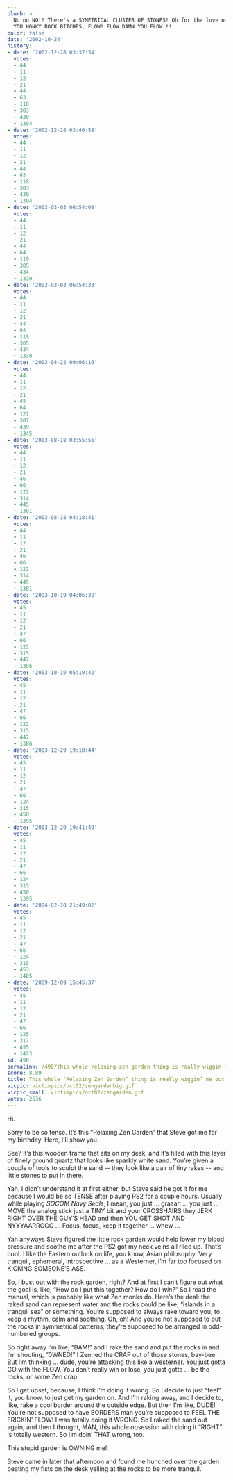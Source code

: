 ```yaml
---
blurb: >
  No no NO!! There's a SYMETRICAL CLUSTER OF STONES! Oh for the love of ... LISTEN
  YOU HONKY ROCK BITCHES, FLOW! FLOW DAMN YOU FLOW!!!
color: false
date: '2002-10-24'
history:
- date: '2002-12-28 03:37:34'
  votes:
  - 44
  - 11
  - 12
  - 21
  - 44
  - 63
  - 118
  - 303
  - 430
  - 1304
- date: '2002-12-28 03:46:58'
  votes:
  - 44
  - 11
  - 12
  - 21
  - 44
  - 63
  - 118
  - 303
  - 430
  - 1304
- date: '2003-03-03 06:54:08'
  votes:
  - 44
  - 11
  - 12
  - 21
  - 44
  - 64
  - 119
  - 305
  - 434
  - 1330
- date: '2003-03-03 06:54:33'
  votes:
  - 44
  - 11
  - 12
  - 21
  - 44
  - 64
  - 119
  - 305
  - 434
  - 1330
- date: '2003-04-22 09:06:16'
  votes:
  - 44
  - 11
  - 12
  - 21
  - 45
  - 64
  - 121
  - 307
  - 439
  - 1345
- date: '2003-08-18 03:55:56'
  votes:
  - 44
  - 11
  - 12
  - 21
  - 46
  - 66
  - 122
  - 314
  - 445
  - 1381
- date: '2003-08-18 04:18:41'
  votes:
  - 44
  - 11
  - 12
  - 21
  - 46
  - 66
  - 122
  - 314
  - 445
  - 1381
- date: '2003-10-19 04:06:38'
  votes:
  - 45
  - 11
  - 12
  - 21
  - 47
  - 66
  - 122
  - 315
  - 447
  - 1386
- date: '2003-10-19 05:19:42'
  votes:
  - 45
  - 11
  - 12
  - 21
  - 47
  - 66
  - 122
  - 315
  - 447
  - 1386
- date: '2003-12-29 19:18:44'
  votes:
  - 45
  - 11
  - 12
  - 21
  - 47
  - 66
  - 124
  - 315
  - 450
  - 1395
- date: '2003-12-29 19:41:49'
  votes:
  - 45
  - 11
  - 12
  - 21
  - 47
  - 66
  - 124
  - 315
  - 450
  - 1395
- date: '2004-02-10 21:49:02'
  votes:
  - 45
  - 11
  - 12
  - 21
  - 47
  - 66
  - 124
  - 315
  - 453
  - 1405
- date: '2009-12-09 15:45:37'
  votes:
  - 45
  - 11
  - 12
  - 21
  - 47
  - 66
  - 125
  - 317
  - 455
  - 1423
id: 498
permalink: /498/this-whole-relaxing-zen-garden-thing-is-really-wiggin-me-out/
score: 8.89
title: This whole ‘Relaxing Zen Garden’ thing is really wiggin’ me out.
vicpic: victimpics/oct02/zengardenbig.gif
vicpic_small: victimpics/oct02/zengarden.gif
votes: 2536
---
```


Hi.

Sorry to be so tense. It’s this “Relaxing Zen Garden” that Steve got me
for my birthday. Here, I’ll show you.

See? It’s this wooden frame that sits on my desk, and it’s filled with
this layer of finely ground quartz that looks like sparkly white sand.
You’re given a couple of tools to sculpt the sand -- they look like a
pair of tiny rakes -- and little stones to put in there.

Yah, I didn’t understand it at first either, but Steve said he got it
for me because I would be so TENSE after playing PS2 for a couple hours.
Usually while playing *SOCOM Navy Seals*, I mean, you just ... graaah
... you just ... MOVE the analog stick just a TINY bit and your
CROSSHAIRS they JERK RIGHT OVER THE GUY’S HEAD and then YOU GET SHOT AND
NYYYAARRGGG ... Focus, focus, keep it together ... whew ...

Yah anyways Steve figured the little rock garden would help lower my
blood pressure and soothe me after the PS2 got my neck veins all riled
up. That’s cool. I like the Eastern outlook on life, you know, Asian
philosophy. Very tranquil, ephemeral, introspective ... as a Westerner,
I’m far too focused on KICKING SOMEONE’S ASS.

So, I bust out with the rock garden, right? And at first I can’t figure
out what the goal is, like, “How do I put this together? How do I
*win?*” So I read the manual, which is probably like what Zen monks do.
Here’s the deal: the raked sand can represent water and the rocks could
be like, “islands in a tranquil sea” or something. You’re supposed to
always rake toward you, to keep a rhythm, calm and soothing. Oh, oh! And
you’re not supposed to put the rocks in symmetrical patterns; they’re
supposed to be arranged in odd-numbered groups.

So right away I’m like, “BAM!” and I rake the sand and put the rocks in
and I’m shouting, “0WNED!” I Zenned the CRAP out of those stones,
bay-bee. But I’m thinking ... dude, you’re attacking this like a
westerner. You just gotta GO with the FLOW. You don’t really win or
lose, you just gotta ... be the rocks, or some Zen crap.

So I get upset, because, I think I’m doing it wrong. So I decide to just
“feel” it, you know, to just get my garden on. And I’m raking away, and
I decide to, like, rake a cool border around the outside edge. But then
I’m like, DUDE! You’re not supposed to have BORDERS man you’re supposed
to FEEL THE FRICKIN’ FLOW! I was totally doing it WRONG. So I raked the
sand out again, and then I thought, MAN, this whole obsession with doing
it “RIGHT” is totally western. So I’m doin’ THAT wrong, too.

This stupid garden is OWNING me!

Steve came in later that afternoon and found me hunched over the garden
beating my fists on the desk yelling at the rocks to be more tranquil.